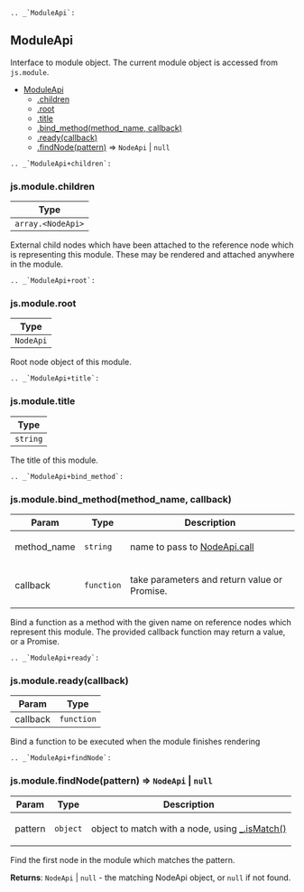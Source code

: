 <a name="ModuleApi"></a>

```eval_rst
.. _`ModuleApi`:
```

## ModuleApi
Interface to module object. The current module object is accessed from
`js.module`.


* [ModuleApi](#ModuleApi)
    * [.children](#ModuleApi+children)
    * [.root](#ModuleApi+root)
    * [.title](#ModuleApi+title)
    * [.bind_method(method_name, callback)](#ModuleApi+bind_method)
    * [.ready(callback)](#ModuleApi+ready)
    * [.findNode(pattern)](#ModuleApi+findNode) ⇒ <code>NodeApi</code> \| <code>null</code>

<a name="ModuleApi+children"></a>

```eval_rst
.. _`ModuleApi+children`:
```

### js.module.children
<table>
  <thead>
    <tr>
      <th>Type</th>
    </tr>
  </thead>
  <tbody>
<tr>
    <td><code>array.&lt;NodeApi&gt;</code></td>
    </tr>  </tbody>
</table>

External child nodes which have been attached to the reference node
which is representing this module. These may be rendered and attached
anywhere in the module.

<a name="ModuleApi+root"></a>

```eval_rst
.. _`ModuleApi+root`:
```

### js.module.root
<table>
  <thead>
    <tr>
      <th>Type</th>
    </tr>
  </thead>
  <tbody>
<tr>
    <td><code>NodeApi</code></td>
    </tr>  </tbody>
</table>

Root node object of this module.

<a name="ModuleApi+title"></a>

```eval_rst
.. _`ModuleApi+title`:
```

### js.module.title
<table>
  <thead>
    <tr>
      <th>Type</th>
    </tr>
  </thead>
  <tbody>
<tr>
    <td><code>string</code></td>
    </tr>  </tbody>
</table>

The title of this module.

<a name="ModuleApi+bind_method"></a>

```eval_rst
.. _`ModuleApi+bind_method`:
```

### js.module.bind_method(method_name, callback)
<table>
  <thead>
    <tr>
      <th>Param</th><th>Type</th><th>Description</th>
    </tr>
  </thead>
  <tbody>
<tr>
    <td>method_name</td><td><code>string</code></td><td><p>name to pass to
   <a href="node_api.html#NodeApi+call">NodeApi.call</a></p>
</td>
    </tr><tr>
    <td>callback</td><td><code>function</code></td><td><p>take parameters and return value or Promise.</p>
</td>
    </tr>  </tbody>
</table>

Bind a function as a method with the given name on reference nodes
which represent this module. The provided callback function may return a
value, or a Promise.

<a name="ModuleApi+ready"></a>

```eval_rst
.. _`ModuleApi+ready`:
```

### js.module.ready(callback)
<table>
  <thead>
    <tr>
      <th>Param</th><th>Type</th>
    </tr>
  </thead>
  <tbody>
<tr>
    <td>callback</td><td><code>function</code></td>
    </tr>  </tbody>
</table>

Bind a function to be executed when the module finishes rendering

<a name="ModuleApi+findNode"></a>

```eval_rst
.. _`ModuleApi+findNode`:
```

### js.module.findNode(pattern) ⇒ <code>NodeApi</code> \| <code>null</code>
<table>
  <thead>
    <tr>
      <th>Param</th><th>Type</th><th>Description</th>
    </tr>
  </thead>
  <tbody>
<tr>
    <td>pattern</td><td><code>object</code></td><td><p>object to match with a node, using <a href="https://lodash.com/docs#isMatch">_.isMatch()</a></p>
</td>
    </tr>  </tbody>
</table>

Find the first node in the module which matches the pattern.

**Returns**: <code>NodeApi</code> \| <code>null</code> - the matching NodeApi object, or `null` if not found.  
